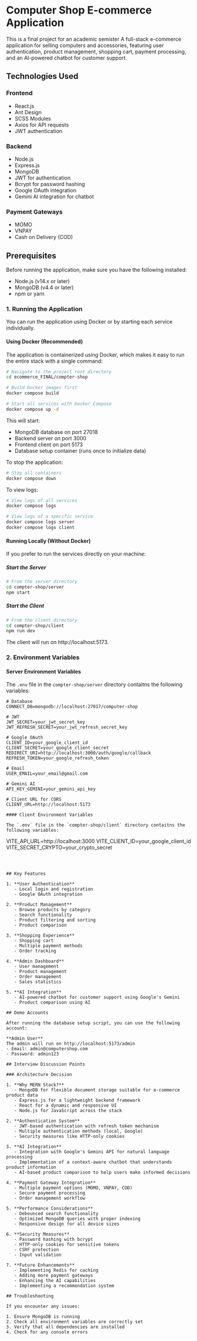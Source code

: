 # Computer Shop E-commerce Application

This is a final project for an academic semister
A full-stack e-commerce application for selling computers and accessories, featuring user authentication, product management, shopping cart, payment processing, and an AI-powered chatbot for customer support.

## Technologies Used

### Frontend
- React.js
- Ant Design
- SCSS Modules
- Axios for API requests
- JWT authentication

### Backend
- Node.js
- Express.js
- MongoDB
- JWT for authentication
- Bcrypt for password hashing
- Google OAuth integration
- Gemini AI integration for chatbot

### Payment Gateways
- MOMO
- VNPAY
- Cash on Delivery (COD)

## Prerequisites

Before running the application, make sure you have the following installed:
- Node.js (v14.x or later)
- MongoDB (v4.4 or later)
- npm or yarn

### 1. Running the Application

You can run the application using Docker or by starting each service individually.

#### Using Docker (Recommended)

The application is containerized using Docker, which makes it easy to run the entire stack with a single command:

```bash
# Navigate to the project root directory
cd ecommerce_FINAL/compter-shop

# Build Docker images first
docker compose build

# Start all services with Docker Compose
docker compose up -d
```

This will start:
- MongoDB database on port 27018
- Backend server on port 3000
- Frontend client on port 5173
- Database setup container (runs once to initialize data)

To stop the application:

```bash
# Stop all containers
docker compose down
```

To view logs:

```bash
# View logs of all services
docker compose logs

# View logs of a specific service
docker compose logs server
docker compose logs client
```

#### Running Locally (Without Docker)

If you prefer to run the services directly on your machine:

##### Start the Server
```bash
# From the server directory
cd compter-shop/server
npm start
```

##### Start the Client
```bash
# From the client directory
cd compter-shop/client
npm run dev
```

The client will run on http://localhost:5173.

### 2. Environment Variables

#### Server Environment Variables

The `.env` file in the `compter-shop/server` directory contaitns the following variables:

```
# Database
CONNECT_DB=mongodb://localhost:27017/computer-shop

# JWT
JWT_SECRET=your_jwt_secret_key
JWT_REFRESH_SECRET=your_jwt_refresh_secret_key

# Google OAuth
CLIENT_ID=your_google_client_id
CLIENT_SECRET=your_google_client_secret
REDIRECT_URI=http://localhost:3000/auth/google/callback
REFRESH_TOKEN=your_google_refresh_token

# Email
USER_EMAIL=your_email@gmail.com

# Gemini AI
API_KEY_GEMINI=your_gemini_api_key

# Client URL for CORS
CLIENT_URL=http://localhost:5173

#### Client Environment Variables

The `.env` file in the `compter-shop/client` directory contaitns the following variables:

```
VITE_API_URL=http://localhost:3000
VITE_CLIENT_ID=your_google_client_id
VITE_SECRET_CRYPTO=your_crypto_secret
```



## Key Features

1. **User Authentication**
   - Local login and registration
   - Google OAuth integration

2. **Product Management**
   - Browse products by category
   - Search functionality
   - Product filtering and sorting
   - Product comparison

3. **Shopping Experience**
   - Shopping cart
   - Multiple payment methods
   - Order tracking

4. **Admin Dashboard**
   - User management
   - Product management
   - Order management
   - Sales statistics

5. **AI Integration**
   - AI-powered chatbot for customer support using Google's Gemini
   - Product comparison using AI

## Demo Accounts

After running the database setup script, you can use the following account:

**Admin User**
The admin will run on http://localhost:5173/admin
- Email: admin@computershop.com
- Password: admin123

## Interview Discussion Points

### Architecture Decision

1. **Why MERN Stack?**
   - MongoDB for flexible document storage suitable for e-commerce product data
   - Express.js for a lightweight backend framework
   - React for a dynamic and responsive UI
   - Node.js for JavaScript across the stack

2. **Authentication System**
   - JWT-based authentication with refresh token mechanism
   - Multiple authentication methods (local, Google)
   - Security measures like HTTP-only cookies

3. **AI Integration**
   - Integration with Google's Gemini API for natural language processing
   - Implementation of a context-aware chatbot that understands product information
   - AI-based product comparison to help users make informed decisions

4. **Payment Gateway Integration**
   - Multiple payment options (MOMO, VNPAY, COD)
   - Secure payment processing
   - Order management workflow

5. **Performance Considerations**
   - Debounced search functionality
   - Optimized MongoDB queries with proper indexing
   - Responsive design for all device sizes

6. **Security Measures**
   - Password hashing with bcrypt
   - HTTP-only cookies for sensitive tokens
   - CSRF protection
   - Input validation

7. **Future Enhancements**
   - Implementing Redis for caching
   - Adding more payment gateways
   - Enhancing the AI capabilities
   - Implementing a recommendation system

## Troubleshooting

If you encounter any issues:

1. Ensure MongoDB is running
2. Check all environment variables are correctly set
3. Verify that all dependencies are installed
4. Check for any console errors
